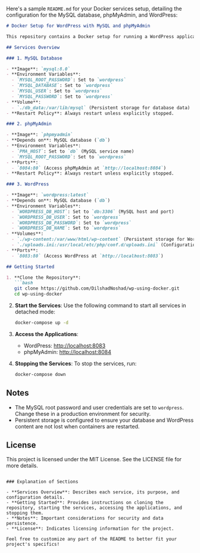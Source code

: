 Here's a sample `README.md` for your Docker services setup, detailing the configuration for the MySQL database, phpMyAdmin, and WordPress:

```markdown
# Docker Setup for WordPress with MySQL and phpMyAdmin

This repository contains a Docker setup for running a WordPress application with a MySQL database and phpMyAdmin for database management. The setup allows you to easily spin up a development environment using Docker.

## Services Overview

### 1. MySQL Database

- **Image**: `mysql:8.0`
- **Environment Variables**:
  - `MYSQL_ROOT_PASSWORD`: Set to `wordpress`
  - `MYSQL_DATABASE`: Set to `wordpress`
  - `MYSQL_USER`: Set to `wordpress`
  - `MYSQL_PASSWORD`: Set to `wordpress`
- **Volume**: 
  - `./db_data:/var/lib/mysql` (Persistent storage for database data)
- **Restart Policy**: Always restart unless explicitly stopped.

### 2. phpMyAdmin

- **Image**: `phpmyadmin`
- **Depends on**: MySQL database (`db`)
- **Environment Variables**:
  - `PMA_HOST`: Set to `db` (MySQL service name)
  - `MYSQL_ROOT_PASSWORD`: Set to `wordpress`
- **Ports**:
  - `8084:80` (Access phpMyAdmin at `http://localhost:8084`)
- **Restart Policy**: Always restart unless explicitly stopped.

### 3. WordPress

- **Image**: `wordpress:latest`
- **Depends on**: MySQL database (`db`)
- **Environment Variables**:
  - `WORDPRESS_DB_HOST`: Set to `db:3306` (MySQL host and port)
  - `WORDPRESS_DB_USER`: Set to `wordpress`
  - `WORDPRESS_DB_PASSWORD`: Set to `wordpress`
  - `WORDPRESS_DB_NAME`: Set to `wordpress`
- **Volumes**:
  - `./wp-content:/var/www/html/wp-content` (Persistent storage for WordPress content)
  - `./uploads.ini:/usr/local/etc/php/conf.d/uploads.ini` (Configuration for file upload size and execution time)
- **Ports**:
  - `8083:80` (Access WordPress at `http://localhost:8083`)

## Getting Started

1. **Clone the Repository**:
   ```bash
   git clone https://github.com/DilshadNoshad/wp-using-docker.git
   cd wp-using-docker
   ```

2. **Start the Services**:
   Use the following command to start all services in detached mode:
   ```bash
   docker-compose up -d
   ```

3. **Access the Applications**:
   - WordPress: [http://localhost:8083](http://localhost:8083)
   - phpMyAdmin: [http://localhost:8084](http://localhost:8084)

4. **Stopping the Services**:
   To stop the services, run:
   ```bash
   docker-compose down
   ```

## Notes

- The MySQL root password and user credentials are set to `wordpress`. Change these in a production environment for security.
- Persistent storage is configured to ensure your database and WordPress content are not lost when containers are restarted.

## License

This project is licensed under the MIT License. See the LICENSE file for more details.

```

### Explanation of Sections

- **Services Overview**: Describes each service, its purpose, and configuration details.
- **Getting Started**: Provides instructions on cloning the repository, starting the services, accessing the applications, and stopping them.
- **Notes**: Important considerations for security and data persistence.
- **License**: Indicates licensing information for the project.

Feel free to customize any part of the README to better fit your project's specifics!